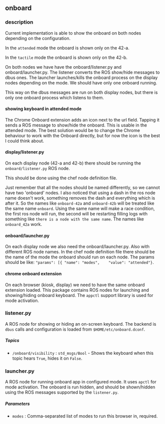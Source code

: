 onboard
-------

### description

Current implementation is able to show the onboard on both nodes depending on the configuration.

In the `attended` mode the onboard is shown only on the 42-a.

In the `tactile` mode the onboard is shown only on the 42-b.

On both nodes we have have the onboard/listener.py and onboard/launcher.py. The listener converts the ROS show/hide messages to dbus ones. The launcher launches/kills the onboard process on the display nodes depending on the mode. We should have only one onboard running.

This way on the dbus messages are run on both display nodes, but there is only one onboard process which listens to them.

#### showing keyboard in attended mode

The Chrome Onboard extension adds an icon next to the url field. Tapping it sends a ROS message to show/hide the onboard. This is usable in the attended mode. The best solution would be to change the Chrome behaviour to work with the Onboard directly, but for now the icon is the best I could think about.

#### display/listener.py

On each display node (42-a and 42-b) there should be running the `onboard/listener.py` ROS node.

This should be done using the chef node definition file.

Just remember that all the nodes should be named differently, so we cannot have two 'onboard' nodes. I also noticed that using a dash in the ros node name doesn't work, something removes the dash and everything which is after it. So the names like `onboard-42a` and `onboard-42b` will be treated like the same name `onboard`. Using the same name will make a race condition, the first ros node will run, the second will be restarting filling logs with something like `there is a node with the same name`. The names like `onboard_42a` work.

#### onboard/launcher.py

On each display node we also need the onboard/launcher.py. Also with different ROS node names. In the chef node definition file there should be the name of the mode the onboard should run on each node. The params should be like: `"params": [{ "name": "modes",    "value": "attended"}`.

#### chrome onboard extension

On each browser (kiosk, display) we need to have the same onboard extension loaded.
This package contains ROS nodes for launching and showing/hiding onboard keyboard. The `appctl` support library is used for mode activation. 

### listener.py

A ROS node for showing or hiding an on-screen keyboard.  The backend is `dbus` calls and configuration is loaded from `$HOME/etc/onboard.dconf`.

##### Topics

* `/onboard/visibility` : `std_msgs/Bool` - Shows the keyboard when this topic hears `True`, hides it on `False`.

### launcher.py

A ROS node for running onboard app in configured mode. It uses `apctl` for mode activation. The onboard is run hidden, and should be shown/hidden using the ROS messages supported by the `listener.py`.

##### Parameters

* `modes` : Comma-separated list of modes to run this browser in, required.

